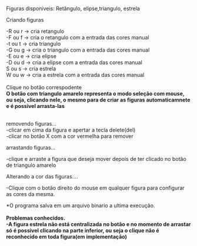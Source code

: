 Figuras disponiveis: Retângulo, elipse,triangulo, estrela<br />

Criando figuras<br />

-R ou r -> cria retangulo<br />
-F ou f -> cria o retangulo com a entrada das cores manual<br />
-t ou t -> cria triangulo<br />
-G ou g -> cria o triangulo com a entrada das cores manual<br />
-E ou e -> cria elipse<br />
-D ou d -> cria a elipse com a entrada das cores manual<br />
S ou s -> cria estrela<br />
W ou w -> cria a estrela com a entrada das cores manual<br />
<br />
Clique no botão correspodente<br />
**O botão com triangulo amarelo representa o modo seleção com mouse, ou seja, clicando nele, o mesmo para de criar as figuras automaticamnete e é possivel arrasta-las** <br />

<br/>removendo figuras...<br />
-clicar em cima da figura e apertar a tecla delete(del)<br />
-clicar no botão X com a cor vermelha para remover<br/>

arrastando figuras...<br />

-clique e arraste a figura que deseja mover depois de ter clicado no botão de triangulo amarelo <br />

Alterando a cor das figuras....<br />

-Clique com o botão direito do mouse em qualquer figura para configurar as cores da mesma.<br />

*O programa salva em um arquivo binario a ultima execução.<br />
<br />**Problemas conhecidos.<br />
-A figura estrela não está centralizada no botão e no momento de arrastar só é possivel clicando na parte inferior, ou seja o clique não é reconhecido em toda figura(em implementação)**<br/>

